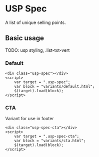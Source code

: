 ﻿# USP Spec

A list of unique selling points.


## Basic usage
TODO: usp styling, .list-txt-vert

### Default
```example
<div class="usp-spec"></div>
<script>
	var target = ".usp-spec";
	var block = "variants/default.html";
	$(target).load(block);
</script>
```

### CTA
Variant for use in footer
```example
<div class="usp-spec-cta"></div>
<script>
	var target = ".usp-spec-cta";
	var block = "variants/cta.html";
	$(target).load(block);
</script>
```
